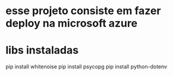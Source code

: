 # esse projeto consiste em fazer deploy na microsoft azure

# libs instaladas
 pip install whitenoise
  pip install psycopg
   pip install python-dotenv


# 